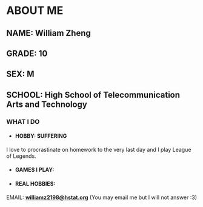 # ABOUT ME

## NAME: William Zheng
## GRADE: 10
## SEX: M
## SCHOOL: High School of Telecommunication Arts and Technology

### WHAT I DO

* #### HOBBY: SUFFERING
 I love to procrastinate on homework to the very last day and I play League of Legends.
* #### GAMES I PLAY:

* #### REAL HOBBIES:

EMAIL: **williamz2198@hstat.org** (You may email me but I will not answer :3)